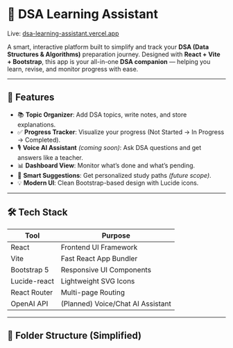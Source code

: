 # 🧠 DSA Learning Assistant

Live: [dsa-learning-assistant.vercel.app](https://dsa-learning-assistant.vercel.app)

A smart, interactive platform built to simplify and track your **DSA (Data Structures & Algorithms)** preparation journey. Designed with **React + Vite + Bootstrap**, this app is your all-in-one **DSA companion** — helping you learn, revise, and monitor progress with ease.

---

## 🚀 Features

- 📚 **Topic Organizer**: Add DSA topics, write notes, and store explanations.
- ✅ **Progress Tracker**: Visualize your progress (Not Started → In Progress → Completed).
- 🎙️ **Voice AI Assistant** *(coming soon)*: Ask DSA questions and get answers like a teacher.
- 📊 **Dashboard View**: Monitor what’s done and what’s pending.
- 🔔 **Smart Suggestions**: Get personalized study paths *(future scope)*.
- 💡 **Modern UI**: Clean Bootstrap-based design with Lucide icons.

---

## 🛠️ Tech Stack

| Tool           | Purpose                            |
|----------------|------------------------------------|
| React          | Frontend UI Framework              |
| Vite           | Fast React App Bundler             |
| Bootstrap 5    | Responsive UI Components           |
| Lucide-react   | Lightweight SVG Icons              |
| React Router   | Multi-page Routing                 |
| OpenAI API     | (Planned) Voice/Chat AI Assistant  |

---

## 📁 Folder Structure (Simplified)


